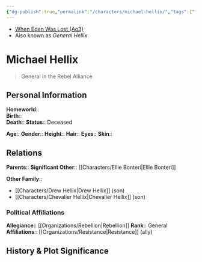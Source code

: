 ```yaml
---
{"dg-publish":true,"permalink":"/characters/michael-hellix/","tags":["forcesensitive"],"noteIcon":"saber1"}
---
```


- [When Eden Was Lost (Ao3)](https://archiveofourown.org/works/19334440)
- Also known as *General Hellix*
# Michael Hellix
>General in the Rebel Alliance

## Personal Information

**Homeworld**::  
**Birth**::  
**Death**:: 
**Status**::  Deceased

**Age**:: 
**Gender**:: 
**Height**:: 
**Hair**:: 
**Eyes**:: 
**Skin**:: 

## Relations

**Parents**:: 
**Significant Other**::  [[Characters/Ellie Bonteri\|Ellie Bonteri]]

**Other Family**::
- [[Characters/Drew Hellix\|Drew Hellix]] (son)
- [[Characters/Chevalier Hellix\|Chevalier Hellix]] (son)

### Political Affiliations

**Allegiance**::  [[Organizations/Rebellion\|Rebellion]]
**Rank**::  General
**Affiliations**::  [[Organizations/Resistance\|Resistance]] (ally)

## History & Plot Significance

